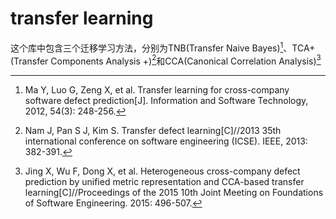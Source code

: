 # transfer learning
这个库中包含三个迁移学习方法，分别为TNB(Transfer Naive Bayes)[^1]、TCA+(Transfer Components Analysis +)[^2]和CCA(Canonical Correlation Analysis)[^3]

[^1]:Ma Y, Luo G, Zeng X, et al. Transfer learning for cross-company software defect prediction[J]. Information and Software Technology, 2012, 54(3): 248-256.
[^2]:Nam J, Pan S J, Kim S. Transfer defect learning[C]//2013 35th international conference on software engineering (ICSE). IEEE, 2013: 382-391.
[^3]:Jing X, Wu F, Dong X, et al. Heterogeneous cross-company defect prediction by unified metric representation and CCA-based transfer learning[C]//Proceedings of the 2015 10th Joint Meeting on Foundations of Software Engineering. 2015: 496-507.
